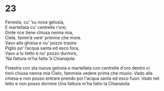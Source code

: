# 23  
  
Fenesta, cu’ ’su nova gelusia,  
E martellata cu’ centrelle r’ore;  
Dinte nce tiene chiusa nenna mia,  
Ciele, famm’à verè’ primme che more.  
Vavo alla ghiesa e nu’ pozzo trasire  
Piglio po’ l’acqua santa ed esco fora;  
Vavo a lu lietto e nu’ pozzo durmire,  
’Na fattura m’ha fatta ’a Chianajola.

Finestra con sta nuova gelosia
e martellata con centrelle d'oro
dentro ci tieni chiusa nenna mia
Cielo, fammela vedere prima che muoio.
Vado alla chiesa e non posso entrare
prendo poi l'acqua santa ed esco fuori.
Vado nel letto e non posso dormire
Una fattura m'ha fatto la Chianaiola.
